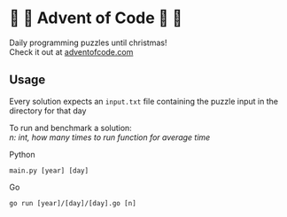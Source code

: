 # :christmas_tree: :gift: Advent of Code :gift: :christmas_tree:

Daily programming puzzles until christmas!  
Check it out at [adventofcode.com](https://adventofcode.com/)

## Usage
Every solution expects an `input.txt` file containing the puzzle input in the directory for that day

To run and benchmark a solution:  
*n: int, how many times to run function for average time*

Python
```
main.py [year] [day]
```
Go
```
go run [year]/[day]/[day].go [n]
```
